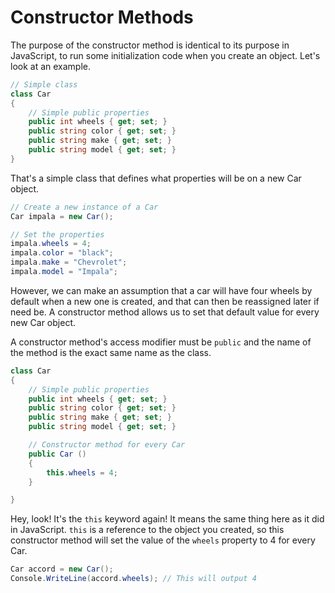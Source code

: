 # Constructor Methods

The purpose of the constructor method is identical to its purpose in JavaScript, to run some initialization code when you create an object. Let's look at an example.

```cs
// Simple class
class Car
{
    // Simple public properties
    public int wheels { get; set; }
    public string color { get; set; }
    public string make { get; set; }
    public string model { get; set; }
}
```

That's a simple class that defines what properties will be on a new Car object.

```cs
// Create a new instance of a Car
Car impala = new Car();

// Set the properties
impala.wheels = 4;
impala.color = "black";
impala.make = "Chevrolet";
impala.model = "Impala";
```

However, we can make an assumption that a car will have four wheels by default when a new one is created, and that can then be reassigned later if need be. A constructor method allows us to set that default value for every new Car object.

A constructor method's access modifier must be `public` and the name of the method is the exact same name as the class.

```cs
class Car
{
    // Simple public properties
    public int wheels { get; set; }
    public string color { get; set; }
    public string make { get; set; }
    public string model { get; set; }

    // Constructor method for every Car
    public Car () 
    {
        this.wheels = 4;
    }

}
```

Hey, look!  It's the `this` keyword again! It means the same thing here as it did in JavaScript. `this` is a reference to the object you created, so this constructor method will set the value of the `wheels` property to 4 for every Car.

```cs
Car accord = new Car();
Console.WriteLine(accord.wheels); // This will output 4
```
